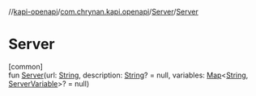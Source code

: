 //[kapi-openapi](../../../index.md)/[com.chrynan.kapi.openapi](../index.md)/[Server](index.md)/[Server](-server.md)

# Server

[common]\
fun [Server](-server.md)(url: [String](https://kotlinlang.org/api/latest/jvm/stdlib/kotlin/-string/index.html), description: [String](https://kotlinlang.org/api/latest/jvm/stdlib/kotlin/-string/index.html)? = null, variables: [Map](https://kotlinlang.org/api/latest/jvm/stdlib/kotlin.collections/-map/index.html)&lt;[String](https://kotlinlang.org/api/latest/jvm/stdlib/kotlin/-string/index.html), [ServerVariable](../-server-variable/index.md)&gt;? = null)
